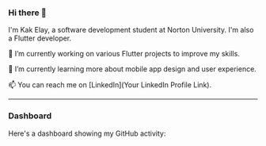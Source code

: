 ### Hi there 👋

I'm Kak Elay, a software development student at Norton University. I'm also a Flutter developer.

🔭 I’m currently working on various Flutter projects to improve my skills.

🌱 I’m currently learning more about mobile app design and user experience.

📫 You can reach me on [LinkedIn](Your LinkedIn Profile Link).

---

### Dashboard

Here's a dashboard showing my GitHub activity:
 
